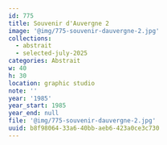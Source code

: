 ```yaml
---
id: 775
title: Souvenir d'Auvergne 2
image: '@img/775-souvenir-dauvergne-2.jpg'
collections:
  - abstrait
  - selected-july-2025
categories: Abstrait
w: 40
h: 30
location: graphic studio
note: ''
year: '1985'
year_start: 1985
year_end: null
file: '@img/775-souvenir-dauvergne-2.jpg'
uuid: b8f98064-33a6-40bb-aeb6-423a0ce3c730
---
```


